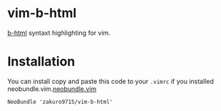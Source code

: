 # vim-b-html

[b-html](https://github.com/b-html/b-html) syntaxt highlighting for vim.

# Installation

You can install copy and paste this code to your `.vimrc` 
if you installed neobundle.vim.[neobundle.vim](https://github.com/Shouago/neobundle.vim)

```vim
NeoBundle 'zakuro9715/vim-b-html'
```
